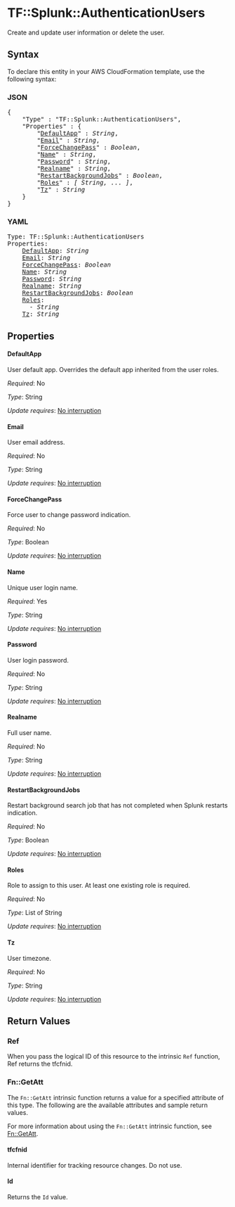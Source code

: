 # TF::Splunk::AuthenticationUsers

Create and update user information or delete the user.

## Syntax

To declare this entity in your AWS CloudFormation template, use the following syntax:

### JSON

<pre>
{
    "Type" : "TF::Splunk::AuthenticationUsers",
    "Properties" : {
        "<a href="#defaultapp" title="DefaultApp">DefaultApp</a>" : <i>String</i>,
        "<a href="#email" title="Email">Email</a>" : <i>String</i>,
        "<a href="#forcechangepass" title="ForceChangePass">ForceChangePass</a>" : <i>Boolean</i>,
        "<a href="#name" title="Name">Name</a>" : <i>String</i>,
        "<a href="#password" title="Password">Password</a>" : <i>String</i>,
        "<a href="#realname" title="Realname">Realname</a>" : <i>String</i>,
        "<a href="#restartbackgroundjobs" title="RestartBackgroundJobs">RestartBackgroundJobs</a>" : <i>Boolean</i>,
        "<a href="#roles" title="Roles">Roles</a>" : <i>[ String, ... ]</i>,
        "<a href="#tz" title="Tz">Tz</a>" : <i>String</i>
    }
}
</pre>

### YAML

<pre>
Type: TF::Splunk::AuthenticationUsers
Properties:
    <a href="#defaultapp" title="DefaultApp">DefaultApp</a>: <i>String</i>
    <a href="#email" title="Email">Email</a>: <i>String</i>
    <a href="#forcechangepass" title="ForceChangePass">ForceChangePass</a>: <i>Boolean</i>
    <a href="#name" title="Name">Name</a>: <i>String</i>
    <a href="#password" title="Password">Password</a>: <i>String</i>
    <a href="#realname" title="Realname">Realname</a>: <i>String</i>
    <a href="#restartbackgroundjobs" title="RestartBackgroundJobs">RestartBackgroundJobs</a>: <i>Boolean</i>
    <a href="#roles" title="Roles">Roles</a>: <i>
      - String</i>
    <a href="#tz" title="Tz">Tz</a>: <i>String</i>
</pre>

## Properties

#### DefaultApp

User default app. Overrides the default app inherited from the user roles.

_Required_: No

_Type_: String

_Update requires_: [No interruption](https://docs.aws.amazon.com/AWSCloudFormation/latest/UserGuide/using-cfn-updating-stacks-update-behaviors.html#update-no-interrupt)

#### Email

User email address.

_Required_: No

_Type_: String

_Update requires_: [No interruption](https://docs.aws.amazon.com/AWSCloudFormation/latest/UserGuide/using-cfn-updating-stacks-update-behaviors.html#update-no-interrupt)

#### ForceChangePass

Force user to change password indication.

_Required_: No

_Type_: Boolean

_Update requires_: [No interruption](https://docs.aws.amazon.com/AWSCloudFormation/latest/UserGuide/using-cfn-updating-stacks-update-behaviors.html#update-no-interrupt)

#### Name

Unique user login name.

_Required_: Yes

_Type_: String

_Update requires_: [No interruption](https://docs.aws.amazon.com/AWSCloudFormation/latest/UserGuide/using-cfn-updating-stacks-update-behaviors.html#update-no-interrupt)

#### Password

User login password.

_Required_: No

_Type_: String

_Update requires_: [No interruption](https://docs.aws.amazon.com/AWSCloudFormation/latest/UserGuide/using-cfn-updating-stacks-update-behaviors.html#update-no-interrupt)

#### Realname

Full user name.

_Required_: No

_Type_: String

_Update requires_: [No interruption](https://docs.aws.amazon.com/AWSCloudFormation/latest/UserGuide/using-cfn-updating-stacks-update-behaviors.html#update-no-interrupt)

#### RestartBackgroundJobs

Restart background search job that has not completed when Splunk restarts indication.

_Required_: No

_Type_: Boolean

_Update requires_: [No interruption](https://docs.aws.amazon.com/AWSCloudFormation/latest/UserGuide/using-cfn-updating-stacks-update-behaviors.html#update-no-interrupt)

#### Roles

Role to assign to this user. At least one existing role is required.

_Required_: No

_Type_: List of String

_Update requires_: [No interruption](https://docs.aws.amazon.com/AWSCloudFormation/latest/UserGuide/using-cfn-updating-stacks-update-behaviors.html#update-no-interrupt)

#### Tz

User timezone.

_Required_: No

_Type_: String

_Update requires_: [No interruption](https://docs.aws.amazon.com/AWSCloudFormation/latest/UserGuide/using-cfn-updating-stacks-update-behaviors.html#update-no-interrupt)

## Return Values

### Ref

When you pass the logical ID of this resource to the intrinsic `Ref` function, Ref returns the tfcfnid.

### Fn::GetAtt

The `Fn::GetAtt` intrinsic function returns a value for a specified attribute of this type. The following are the available attributes and sample return values.

For more information about using the `Fn::GetAtt` intrinsic function, see [Fn::GetAtt](https://docs.aws.amazon.com/AWSCloudFormation/latest/UserGuide/intrinsic-function-reference-getatt.html).

#### tfcfnid

Internal identifier for tracking resource changes. Do not use.

#### Id

Returns the <code>Id</code> value.

